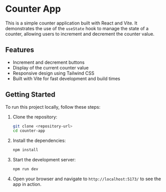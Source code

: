 # Counter App
This is a simple counter application built with React and Vite. It demonstrates the use of the `useState` hook to manage the state of a counter, allowing users to increment and decrement the counter value.   

## Features
- Increment and decrement buttons
- Display of the current counter value
- Responsive design using Tailwind CSS
- Built with Vite for fast development and build times

## Getting Started
To run this project locally, follow these steps:

1. Clone the repository:
   ```bash
   git clone <repository-url>
   cd counter-app
   ```

2. Install the dependencies:
   ```bash
   npm install
   ```

3. Start the development server:
   ```bash
   npm run dev
   ```

4. Open your browser and navigate to `http://localhost:5173/` to see the app in action.
